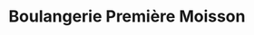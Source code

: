 ---
title: "Boulangerie Première Moisson"
url: /kirkland/boulangerie-premiere-moisson/
shop: Bäckerei
---
